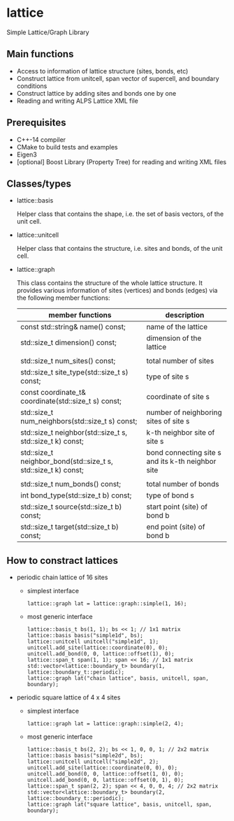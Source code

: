 # lattice

Simple Lattice/Graph Library

## Main functions

* Access to information of lattice structure (sites, bonds, etc)
* Construct lattice from unitcell, span vector of supercell, and boundary conditions
* Construct lattice by adding sites and bonds one by one
* Reading and writing ALPS Lattice XML file

## Prerequisites

* C++-14 compiler
* CMake to build tests and examples
* Eigen3
* [optional] Boost Library (Property Tree) for reading and writing XML files

## Classes/types

* lattice::basis

  Helper class that contains the shape, i.e. the set of basis vectors, of the unit cell.

* lattice::unitcell

  Helper class that contains the structure, i.e. sites and bonds, of the unit cell.
  
* lattice::graph

  This class contains the structure of the whole lattice structure. It provides various information of sites (vertices) and bonds (edges) via the following member functions:

  |  member functions  |  description  |
  | ---- | ---- |
  | const std::string& name() const; | name of the lattice |
  | std::size\_t dimension() const; | dimension of the lattice |
  |||
  | std::size\_t num\_sites() const; | total number of sites |
  | std::size\_t site\_type(std::size\_t s) const; | type of site s |
  | const coordinate\_t& coordinate(std::size\_t s) const; | coordinate of site s |
  | std::size\_t num\_neighbors(std::size\_t s) const; | number of neighboring sites of site s  |
  | std::size\_t neighbor(std::size\_t s, std::size\_t k) const; | k-th neighbor site of site s |
  | std::size\_t neighbor\_bond(std::size\_t s, std::size\_t k) const; | bond connecting site s and its k-th neighbor site |
  |||
  | std::size\_t num\_bonds() const; | total number of bonds |
  | int bond\_type(std::size\_t b) const; | type of bond s |
  | std::size\_t source(std::size\_t b) const; | start point (site) of bond b |
  | std::size\_t target(std::size\_t b) const; | end point (site) of bond b |
  
## How to constract lattices

* periodic chain lattice of 16 sites

  * simplest interface

     ```
     lattice::graph lat = lattice::graph::simple(1, 16);
     ```
    
  * most generic interface

     ```
     lattice::basis_t bs(1, 1); bs << 1; // 1x1 matrix
     lattice::basis basis("simple1d", bs);
     lattice::unitcell unitcell("simple1d", 1);
     unitcell.add_site(lattice::coordinate(0), 0);
     unitcell.add_bond(0, 0, lattice::offset(1), 0);
     lattice::span_t span(1, 1); span << 16; // 1x1 matrix
     std::vector<lattice::boundary_t> boundary(1, lattice::boundary_t::periodic);
     lattice::graph lat("chain lattice", basis, unitcell, span, boundary);
     ```
     
* periodic square lattice of 4 x 4 sites

  * simplest interface

     ```
     lattice::graph lat = lattice::graph::simple(2, 4);
     ```
    
  * most generic interface

     ```
     lattice::basis_t bs(2, 2); bs << 1, 0, 0, 1; // 2x2 matrix
     lattice::basis basis("simple2d", bs);
     lattice::unitcell unitcell("simple2d", 2);
     unitcell.add_site(lattice::coordinate(0, 0), 0);
     unitcell.add_bond(0, 0, lattice::offset(1, 0), 0);
     unitcell.add_bond(0, 0, lattice::offset(0, 1), 0);
     lattice::span_t span(2, 2); span << 4, 0, 0, 4; // 2x2 matrix
     std::vector<lattice::boundary_t> boundary(2, lattice::boundary_t::periodic);
     lattice::graph lat("square lattice", basis, unitcell, span, boundary);
     ```

